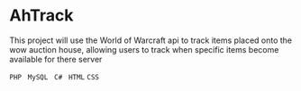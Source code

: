 # AhTrack

This project will use the World of Warcraft api to track items placed onto the wow auction house, allowing users to track when specific items become available for there server


``
PHP ``
``
MySQL``
``
C#``
``
HTML``
``
CSS
``
